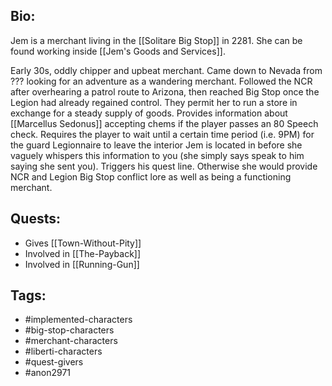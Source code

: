 ## Bio:

Jem is a merchant living in the [[Solitare Big Stop]] in 2281. She can be found working inside [[Jem's Goods and Services]].

Early 30s, oddly chipper and upbeat merchant. Came down to Nevada from ??? looking for an adventure as a wandering merchant. Followed the NCR after overhearing a patrol route to Arizona, then reached Big Stop once the Legion had already regained control. They permit her to run a store in exchange for a steady supply of goods. Provides information about [[Marcellus Sedonus]] accepting chems if the player passes an 80 Speech check. Requires the player to wait until a certain time period (i.e. 9PM) for the guard Legionnaire to leave the interior Jem is located in before she vaguely whispers this information to you (she simply says speak to him saying she sent you). Triggers his quest line. Otherwise she would provide NCR and Legion Big Stop conflict lore as well as being a functioning merchant.

## Quests:

- Gives [[Town-Without-Pity]]
- Involved in [[The-Payback]]
- Involved in [[Running-Gun]]

## Tags:

- #implemented-characters
- #big-stop-characters
- #merchant-characters
- #liberti-characters
- #quest-givers
- #anon2971